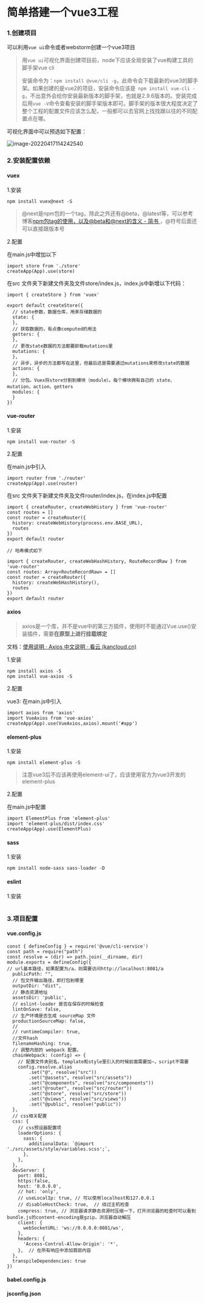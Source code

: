 # 简单搭建一个vue3工程

### 1.创建项目

可以利用`vue ui`命令或者webstorm创建一个vue3项目

> 用`vue ui`可视化界面创建项目前，node下应该全局安装了vue构建工具的脚手架vue cli
>
> 安装命令为：`npm install @vue/cli -g`，此命令会下载最新的vue3的脚手架。如果创建的是vue2的项目，安装命令应该是` npm install vue-cli -g`，不出意外会给你安装最新版本的脚手架，也就是2.9.6版本的。安装完成后用`vue -V`命令查看安装的脚手架版本即可。脚手架的版本很大程度决定了整个工程的配置文件应该怎么配，一般都可以去官网上找找跟以往的不同配置点在哪。

可视化界面中可以预选如下配置：

![image-20220417114242540](https://picture-bucket-1306212000.cos.ap-nanjing.myqcloud.com/markdown/202204171142604.png)

### 2.安装配置依赖

#### vuex

1.安装

~~~
npm install vuex@next -S
~~~

> @next是npm包的一个tag，除此之外还有@beta，@latest等，可以参考博客[npm包tag的使用，以及@beta和@next的含义 - 简书 ](https://www.jianshu.com/p/c45f4eca98de)，@符号后面还可以直接跟版本号

2.配置

在main.js中增加以下

~~~
import store from './store'
createApp(App).use(store)
~~~

在src 文件夹下新建文件夹及文件store/index.js，index.js中新增以下代码：

~~~
import { createStore } from 'vuex'

export default createStore({
  // state参数，数据仓库，用来存储数据的
  state: {
  },
  // 获取数据的，有点像computed的用法
  getters: {
  },
  // 更改state数据的方法都要卸载mutations里
  mutations: {
  },
  // 异步，异步的方法都写在这里，但最后还是需要通过mutations来修改state的数据
  actions: {
  },
  // 分包。Vuex将store分割到模块（module）。每个模块拥有自己的 state、mutation、action、getters
  modules: {
  }
})
~~~

#### vue-router

1.安装

~~~
npm install vue-router -S
~~~

2.配置

在main.js中引入

~~~
import router from './router'
createApp(App).use(router)
~~~

在src 文件夹下新建文件夹及文件router/index.js，在index.js中配置

~~~
import { createRouter, createWebHistory } from 'vue-router'
const routes = []
const router = createRouter({
  history: createWebHistory(process.env.BASE_URL),
  routes
})
export default router

// 哈希模式如下

import { createRouter, createWebHashHistory, RouteRecordRaw } from 'vue-router'
const routes: Array<RouteRecordRaw> = []
const router = createRouter({
  history: createWebHashHistory(),
  routes
})
export default router
~~~

#### axios

> axios是一个库，并不是vue中的第三方插件，使用时不能通过Vue.use()安装插件，需要**在原型上进行挂载绑定**

文档：[使用说明 · Axios 中文说明 · 看云 (kancloud.cn)](https://www.kancloud.cn/yunye/axios/234845)

1.安装

~~~
npm install axios -S
npm install vue-axios -S
~~~

2.配置

vue3: 在main.js中引入

~~~
import axios from 'axios'
import VueAxios from 'vue-axios'
createApp(App).use(VueAxios,axios).mount('#app')
~~~

#### element-plus

1.安装

~~~
npm install element-plus -S
~~~

> 注意vue3后不应该再使用element-ui了，应该使用官方为vue3开发的element-plus

2.配置

在main.js中配置

~~~
import ElementPlus from 'element-plus'
import 'element-plus/dist/index.css'
createApp(App).use(ElementPlus)
~~~

#### sass

1.安装

~~~
npm install node-sass sass-loader -D
~~~



#### eslint

1.安装

~~~

~~~

### 3.项目配置

#### vue.config.js

~~~
const { defineConfig } = require('@vue/cli-service')
const path = require("path")
const resolve = (dir) => path.join(__dirname, dir)
module.exports = defineConfig({
// url基本路径，如果配置为/a，则需要访问http://localhost:8081/a
  publicPath: "",
  // 包文件输出路径，即打包到哪里
  outputDir: "dist",
  // 静态资源地址
  assetsDir: 'public',
  // eslint-loader 是否在保存的时候检查
  lintOnSave: false,
  // 生产环境是否生成 sourceMap 文件
  productionSourceMap: false,
  //
  // runtimeCompiler: true,
  //文件hash
  filenameHashing: true,
  // 调整内部的 webpack 配置。
  chainWebpack: (config) => {
    // 配置文件夹别名，template和style里引入的时候前面需要加~，script不需要
    config.resolve.alias
        .set("@", resolve("src"))
        .set("@assets", resolve("src/assets"))
        .set("@components", resolve("src/components"))
        .set("@router", resolve("src/router"))
        .set("@store", resolve("src/store"))
        .set("@views", resolve("src/views"))
        .set("@public", resolve("public"))
  },
  // css相关配置
  css: {
    // css预设器配置项
    loaderOptions: {
      sass: {
        additionalData: `@import './src/assets/style/variables.scss';`,
      },
    },
  },
  devServer: {
    port: 8081,
    https:false,
    host: '0.0.0.0',
    // hot: 'only',
    // useLocalIp: true, // 可以使用localhost和127.0.0.1
    // disableHostCheck: true,  // 绕过主机检查
    compress: true, // 浏览器请求静态资源时压缩一下，打开浏览器的检查时可以看到bundle.js的content-encoding是gzip，浏览器自动解压
    client: {
      webSocketURL: 'ws://0.0.0.0:8081/ws',
    },
    headers: {
      'Access-Control-Allow-Origin': '*',
    },  // 在所有响应中添加首部内容
  },
  transpileDependencies: true
})

~~~

#### babel.config.js



#### jsconfig.json

